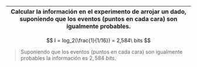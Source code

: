 | Calcular la información en el experimento de arrojar un dado, suponiendo que los eventos (puntos en cada cara) son igualmente probables. |
| ---------------------------------------------------------------------------------------------------------------------------------------- |

$$
I = log_2(\frac{1}{1/16}) = 2,584\ bits
$$

> Suponiendo que los eventos (puntos en cada cara) son igualmente probables la información es $2,584\ bits$.
